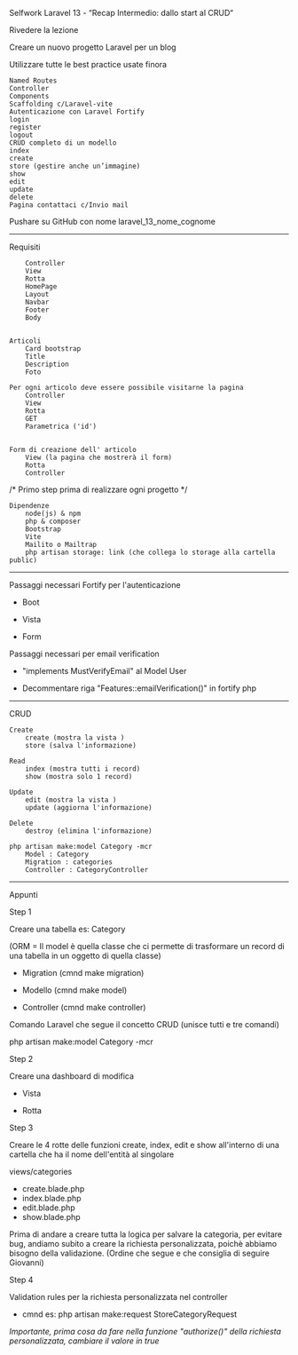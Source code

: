 Selfwork Laravel 13 - “Recap Intermedio: dallo start al CRUD“

Rivedere la lezione 

Creare un nuovo progetto Laravel per un blog 

Utilizzare tutte le best practice usate finora 

    Named Routes 
    Controller 
    Components 
    Scaffolding c/Laravel-vite 
    Autenticazione con Laravel Fortify 
    login 
    register 
    logout 
    CRUD completo di un modello 
    index 
    create 
    store (gestire anche un’immagine) 
    show 
    edit 
    update 
    delete 
    Pagina contattaci c/Invio mail 


Pushare su GitHub con nome laravel_13_nome_cognome                      
_______________________________________________________________________________________

Requisiti

        Controller
        View
        Rotta
        HomePage
        Layout
        Navbar
        Footer
        Body
        
        
    Articoli
        Card bootstrap
        Title
        Description
        Foto

    Per ogni articolo deve essere possibile visitarne la pagina
        Controller
        View
        Rotta
        GET
        Parametrica ('id')
        

    Form di creazione dell' articolo
        View (la pagina che mostrerà il form)
        Rotta
        Controller

   /* Primo step prima di realizzare ogni progetto */

    Dipendenze
        node(js) & npm
        php & composer
        Bootstrap
        Vite
        Mailito o Mailtrap
        php artisan storage: link (che collega lo storage alla cartella public)

_______________________________________________________________________________

Passaggi necessari Fortify per l'autenticazione

- Boot

- Vista

- Form

Passaggi necessari per email verification
 
 - "implements MustVerifyEmail" al Model User

 - Decommentare riga "Features::emailVerification()" in
    fortify php
_______________________________________________________________________

CRUD

    Create
        create (mostra la vista )
        store (salva l'informazione)

    Read
        index (mostra tutti i record)
        show (mostra solo 1 record)

    Update
        edit (mostra la vista )
        update (aggiorna l'informazione)

    Delete
        destroy (elimina l'informazione)

    php artisan make:model Category -mcr
        Model : Category
        Migration : categories
        Controller : CategoryController

_______________________________________________________________

Appunti

Step 1

Creare una tabella es: Category 

(ORM = Il model è quella classe che ci permette di trasformare un record di una tabella in un oggetto di quella classe)

- Migration (cmnd make migration)

- Modello (cmnd make model)

- Controller (cmnd make controller)

Comando Laravel che segue il concetto CRUD (unisce tutti e tre comandi)

php artisan make:model Category -mcr

Step 2

Creare una dashboard di modifica

- Vista

- Rotta

Step 3 

Creare le 4 rotte delle funzioni create, index, edit e show 
all'interno di una cartella che ha il nome dell'entità al singolare

views/categories

 - create.blade.php
 - index.blade.php
 - edit.blade.php
 - show.blade.php

Prima di andare a creare tutta la logica per salvare la categoria, per evitare bug, 
andiamo subito a creare la richiesta personalizzata, poichè abbiamo bisogno della validazione.
(Ordine che segue e che consiglia di seguire Giovanni)


Step 4

Validation rules per la richiesta personalizzata nel controller

- cmnd es: php artisan make:request StoreCategoryRequest

*Importante, prima cosa da fare nella funzione "authorize()" della richiesta personalizzata, cambiare il valore in true*



                        


                        

